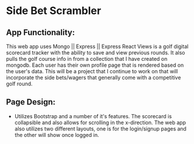 # Side Bet Scrambler

## App Functionality:

This web app uses Mongo || Express || Express React Views is a golf digital scorecard tracker with the ability to save and view previous rounds.  It also pulls the golf course info in from a collection that I have created on mongodb.  Each user has their own profile page that is rendered based on the user's data.  This will be a project that I continue to work on that will incorporate the side bets/wagers that generally come with a competitive golf round.

## Page Design:

- Utilizes Bootstrap and a number of it's features.  The scorecard is collapsible and also allows for scrolling in the x-direction.  The web app also utilizes two different layouts, one is for the login/signup pages and the other will show once logged in.




